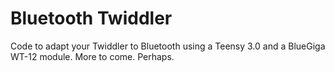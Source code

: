 Bluetooth Twiddler
==================

Code to adapt your Twiddler to Bluetooth using a Teensy 3.0 and a
BlueGiga WT-12 module. More to come. Perhaps.
